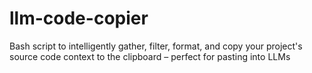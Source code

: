 # llm-code-copier
Bash script to intelligently gather, filter, format, and copy your project's source code context to the clipboard – perfect for pasting into LLMs

